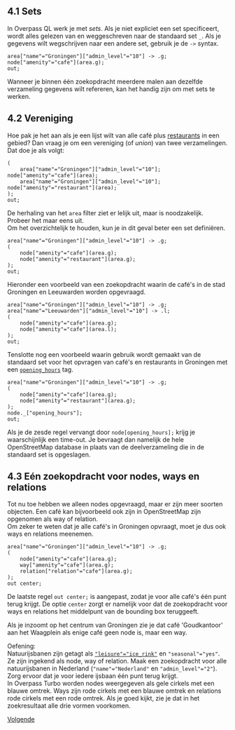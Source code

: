## 4.1 Sets
In Overpass QL werk je met _sets_. Als je niet expliciet een set specificeert, wordt alles gelezen van en weggeschreven naar de standaard set ```_```.
Als je gegevens wilt wegschrijven naar een andere set, gebruik je de ```->``` syntax. 

```
area["name"="Groningen"]["admin_level"="10"] -> .g;
node["amenity"="cafe"](area.g);
out;
```

Wanneer je binnen één zoekopdracht meerdere malen aan dezelfde verzameling gegevens wilt refereren, kan het handig zijn om met sets te werken.

## 4.2 Vereniging
Hoe pak je het aan als je een lijst wilt van alle café plus [restaurants](http://wiki.openstreetmap.org/wiki/Tag:amenity%3Drestaurant]) in een gebied? Dan vraag je om een vereniging (of _union_) van twee verzamelingen. Dat doe je als volgt:

```
( 
	area["name"="Groningen"]["admin_level"="10"]; node["amenity"="cafe"](area);
  	area["name"="Groningen"]["admin_level"="10"]; node["amenity"="restaurant"](area);
);
out;
```

De herhaling van het ```area``` filter ziet er lelijk uit, maar is noodzakelijk. Probeer het maar eens uit.  
Om het overzichtelijk te houden, kun je in dit geval beter een set definiëren.

```
area["name"="Groningen"]["admin_level"="10"] -> .g;
( 
	node["amenity"="cafe"](area.g);
  	node["amenity"="restaurant"](area.g);
);
out;
```

Hieronder een voorbeeld van een zoekopdracht waarin de café's in de stad Groningen en Leeuwarden worden opgevraagd.

```
area["name"="Groningen"]["admin_level"="10"] -> .g;
area["name"="Leeuwarden"]["admin_level"="10"] -> .l;
( 
	node["amenity"="cafe"](area.g);
	node["amenity"="cafe"](area.l);
);
out;
```

Tenslotte nog een voorbeeld waarin gebruik wordt gemaakt van de standaard set voor het opvragen van café's en restaurants in Groningen met een [```opening_hours```](http://wiki.openstreetmap.org/wiki/Key:opening_hours) tag.

```
area["name"="Groningen"]["admin_level"="10"] -> .g;
(
	node["amenity"="cafe"](area.g);
	node["amenity"="restaurant"](area.g);
);
node._["opening_hours"];
out;
```

Als je de zesde regel vervangt door ```node[opening_hours];``` krijg je waarschijnlijk een time-out. Je bevraagt dan namelijk de hele OpenStreetMap database in plaats van de deelverzameling die in de standaard set is opgeslagen.

## 4.3 Eén zoekopdracht voor nodes, ways en relations
Tot nu toe hebben we alleen nodes opgevraagd, maar er zijn meer soorten objecten. Een café kan bijvoorbeeld ook zijn in OpenStreetMap zijn opgenomen als way of relation.  
Om zeker te weten dat je alle café's in Groningen opvraagt, moet je dus ook ways en relations meenemen.

```
area["name"="Groningen"]["admin_level"="10"] -> .g;
( 
	node["amenity"="cafe"](area.g);
	way["amenity"="cafe"](area.g);
	relation["relation"="cafe"](area.g);
);
out center;
```

De laatste regel ```out center;``` is aangepast, zodat je voor alle café's één punt terug krijgt. De optie ```center``` zorgt er namelijk voor dat de zoekopdracht voor ways en relations het middelpunt van de bounding box teruggeeft.

Als je inzoomt op het centrum van Groningen zie je dat café 'Goudkantoor' aan het Waagplein als enige café geen node is, maar een way.

Oefening:  
Natuurijsbanen zijn getagt als [```"leisure"="ice_rink"```](http://wiki.openstreetmap.org/wiki/Tag:leisure%3Dice_rink) en ```"seasonal"="yes"```. Ze zijn ingekend als node, way of relation. Maak een zoekopdracht voor alle natuurijsbanen in Nederland (```"name"="Nederland"``` en ```"admin_level"="2"```). Zorg ervoor dat je voor iedere ijsbaan één punt terug krijgt.  
In Overpass Turbo worden nodes weergegeven als gele cirkels met een blauwe omtrek. Ways zijn rode cirkels met een blauwe omtrek en relations rode cirkels met een rode omtrek. Als je goed kijkt, zie je dat in het zoekresultaat alle drie vormen voorkomen.

[Volgende](5-recursie.md)